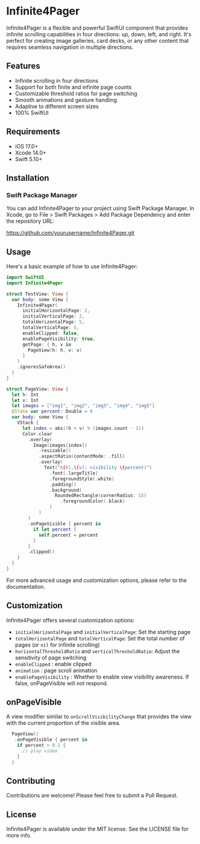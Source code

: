 # Infinite4Pager

Infinite4Pager is a flexible and powerful SwiftUI component that provides infinite scrolling capabilities in four directions: up, down, left, and right. It's perfect for creating image galleries, card decks, or any other content that requires seamless navigation in multiple directions.

## Features

- Infinite scrolling in four directions
- Support for both finite and infinite page counts
- Customizable threshold ratios for page switching
- Smooth animations and gesture handling
- Adaptive to different screen sizes
- 100% SwiftUI

## Requirements

- iOS 17.0+
- Xcode 14.0+
- Swift 5.10+

## Installation

### Swift Package Manager

You can add Infinite4Pager to your project using Swift Package Manager. In Xcode, go to File > Swift Packages > Add Package Dependency and enter the repository URL:

https://github.com/yourusername/Infinite4Pager.git

## Usage

Here's a basic example of how to use Infinite4Pager:

```swift
import SwiftUI
import Infinite4Pager

struct TestView: View {
  var body: some View {
    Infinite4Pager(
      initialHorizontalPage: 2,
      initialVerticalPage: 2,
      totalHorizontalPage: 5,
      totalVerticalPage: 5,
      enableClipped: false,
      enablePageVisibility: true,
      getPage: { h, v in
        PageView(h: h, v: v)
      }
    )
    .ignoresSafeArea()
  }
}

struct PageView: View {
  let h: Int
  let v: Int
  let images = ["img1", "img2", "img3", "img4", "img5"]
  @State var percent: Double = 0
  var body: some View {
    VStack {
      let index = abs((h + v) % (images.count - 1))
      Color.clear
        .overlay(
          Image(images[index])
            .resizable()
            .aspectRatio(contentMode: .fill)
            .overlay(
              Text("\(h),\(v): visibility \(percent)")
                .font(.largeTitle)
                .foregroundStyle(.white)
                .padding()
                .background(
                  RoundedRectangle(cornerRadius: 15)
                    .foregroundColor(.black)
                )
            )
        )
        .onPageVisible { percent in
          if let percent {
            self.percent = percent
          }
        }
        .clipped()
    }
  }
}
```

For more advanced usage and customization options, please refer to the documentation.

## Customization

Infinite4Pager offers several customization options:

- `initialHorizontalPage` and `initialVerticalPage`: Set the starting page
- `totalHorizontalPage` and `totalVerticalPage`: Set the total number of pages (or `nil` for infinite scrolling)
- `horizontalThresholdRatio` and `verticalThresholdRatio`: Adjust the sensitivity of page switching
- `enableClipped` : enable clipped
- `animation` : page scroll animation
- `enablePageVisibility` : Whether to enable view visibility awareness. If false, onPageVisible will not respond.

## onPageVisible

A view modifier similar to `onScrollVisibilityChange` that provides the view with the current proportion of the visible area.

```swift
  PageView()
   .onPageVisible { percent in
    if percent > 0.1 {
      // play video
    }
  }
```

## Contributing

Contributions are welcome! Please feel free to submit a Pull Request.

## License

Infinite4Pager is available under the MIT license. See the LICENSE file for more info.
